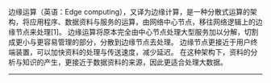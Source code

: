 边缘运算（英语：Edge computing），又译为边缘计算，是一种分散式运算的架构，将应用程序、数据资料与服务的运算，由网络中心节点，移往网络逻辑上的边缘节点来处理[1]。
边缘运算将原本完全由中心节点处理大型服务加以分解，切割成更小与更容易管理的部分，分散到边缘节点去处理。
边缘节点更接近于用户终端装置，可以加快资料的处理与传送速度，减少延迟。
在这种架构下，资料的分析与知识的产生，更接近于数据资料的来源，因此更适合处理大数据。





---------------------------------------------------------------------------------------------------------------------



